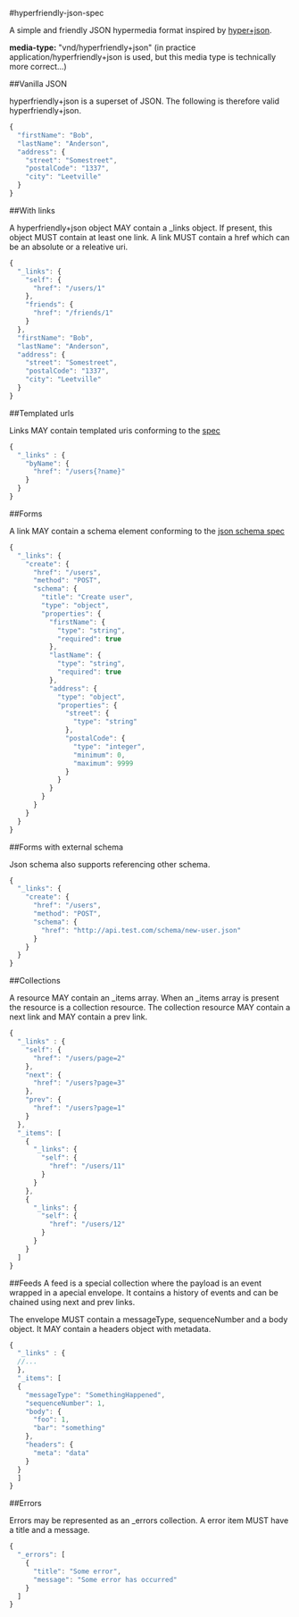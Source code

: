 #hyperfriendly-json-spec

A simple and friendly JSON hypermedia format inspired by [hyper+json](https://github.com/cainus/hyper-json-spec).

**media-type:** "vnd/hyperfriendly+json" (in practice application/hyperfriendly+json is used, but this media type is technically more correct...)

##Vanilla JSON

hyperfriendly+json is a superset of JSON. The following is therefore valid hyperfriendly+json.

```javascript
{
  "firstName": "Bob",
  "lastName": "Anderson",
  "address": {
    "street": "Somestreet",
    "postalCode": "1337",
    "city": "Leetville"
  }
}
```

##With links

A hyperfriendly+json object MAY contain a _links object. If present, this object MUST contain at least one link. A link MUST contain a href which can be an absolute or a releative uri.

```javascript
{
  "_links": {
    "self": {
      "href": "/users/1"
    },
    "friends": {
      "href": "/friends/1"
    }
  },
  "firstName": "Bob",
  "lastName": "Anderson",
  "address": {
    "street": "Somestreet",
    "postalCode": "1337",
    "city": "Leetville"
  }
}
```

##Templated urls

Links MAY contain templated uris conforming to the [spec](http://tools.ietf.org/html/rfc6570)

```javascript
{
  "_links" : {
    "byName": {
      "href": "/users{?name}"
    }
  }
}
```

##Forms

A link MAY contain a schema element conforming to the [json schema spec](http://json-schema.org/)

```javascript
{
  "_links": {
    "create": {
      "href": "/users",
      "method": "POST",
      "schema": {
        "title": "Create user",
        "type": "object",
        "properties": {
          "firstName": {
            "type": "string",
            "required": true
          },
          "lastName": {
            "type": "string",
            "required": true
          },
          "address": {
            "type": "object",
            "properties": {
              "street": {
                "type": "string"
              },
              "postalCode": {
                "type": "integer",
                "minimum": 0,
                "maximum": 9999
              }
            }
          }
        }
      }
    }
  }
}
```

##Forms with external schema

Json schema also supports referencing other schema.

```javascript
{
  "_links": {
    "create": {
      "href": "/users",
      "method": "POST",
      "schema": {
        "href": "http://api.test.com/schema/new-user.json"
      }
    }
  }
}
```

##Collections

A resource MAY contain an _items array. When an _items array is present the resource is a collection resource. The collection resource MAY contain a next link and MAY contain a prev link.

```javascript
{
  "_links" : {
    "self": {
      "href": "/users/page=2"
    },
    "next": {
      "href": "/users?page=3"
    },
    "prev": {
      "href": "/users?page=1"
    }
  },
  "_items": [
    {
      "_links": {
        "self": {
          "href": "/users/11"
        }
      }
    },
    {
      "_links": {
        "self": {
          "href": "/users/12"
        }
      }
    }
  ]
}
```

##Feeds
A feed is a special collection where the payload is an event wrapped in a apecial envelope. It contains a history of events and can be chained using next and prev links.

The envelope MUST contain a messageType, sequenceNumber and a body object. It MAY contain a headers object with metadata.

```javascript
{
  "_links" : {
  //...
  },
  "_items": [
  {
    "messageType": "SomethingHappened",
    "sequenceNumber": 1,
    "body": {
      "foo": 1,
      "bar": "something"
    },
    "headers": {
      "meta": "data"
    }
  }
  ]
}
```

##Errors

Errors may be represented as an _errors collection. A error item MUST have a title and a message.

```javascript
{
  "_errors": [
    {
      "title": "Some error",
      "message": "Some error has occurred"
    }
  ]
}
```
